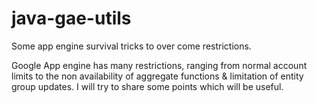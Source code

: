 java-gae-utils
==============

Some app engine survival tricks to over come restrictions.

Google App engine has many restrictions, ranging from normal account limits to the non availability of aggregate functions & limitation of entity group updates. I will try to share some points which will be useful.
 
